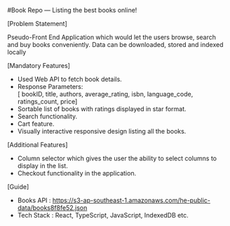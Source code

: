 #Book Repo — Listing the best books online!

[Problem Statement]<br />

Pseudo-Front End Application which would let the users browse, search and buy
books conveniently. Data can be downloaded, stored and indexed locally

[Mandatory Features]<br />

- Used Web API to fetch book details.<br />
- Response Parameters: <br />
[ bookID, title, authors, average_rating, isbn, language_code, ratings_count, price]<br />
- Sortable list of books with ratings displayed in star format.<br />
- Search functionality.<br />
- Cart feature.<br />
- Visually interactive responsive design listing all the books.<br />

[Additional Features]<br />

- Column selector which gives the user the ability to select columns to display in the list.<br />
- Checkout functionality in the application.<br />

[Guide]<br />

- Books API : https://s3-ap-southeast-1.amazonaws.com/he-public-data/books8f8fe52.json<br />
- Tech Stack : React, TypeScript, JavaScript, IndexedDB etc.<br />
